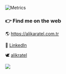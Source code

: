 ![Metrics](https://metrics.lecoq.io/alikaratel?template=classic&isocalendar=1&languages=1&base=header%2C%20activity%2C%20community%2C%20repositories%2C%20metadata&base.indepth=false&base.hireable=false&base.skip=false&isocalendar=false&isocalendar.duration=half-year&languages=false&languages.limit=8&languages.threshold=0%25&languages.other=false&languages.colors=github&languages.sections=most-used&languages.indepth=false&languages.analysis.timeout=15&languages.analysis.timeout.repositories=7.5&languages.categories=markup%2C%20programming&languages.recent.categories=markup%2C%20programming&languages.recent.load=300&languages.recent.days=14&config.timezone=Europe%2FIstanbul)

### 👉 Find me on the web
🌎 https://alikaratel.com.tr

💼 [LinkedIn](https://www.linkedin.com/in/alikaratel/)

🕊 [alikratel](https://twitter.com/alikratel)

![](https://komarev.com/ghpvc/?username=alikaratel&color=red&style=flat-square&label=Profile+Views)
